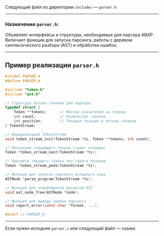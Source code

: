 Следующий файл из директории `include/` — `parser.h`

---

### Назначение `parser.h`:

Объявляет интерфейсы и структуры, необходимые для парсера ABAP. Включает функции для запуска парсинга, работы с деревом синтаксического разбора (AST) и обработки ошибок.

---

## Пример реализации `parser.h`

```c
#ifndef PARSER_H
#define PARSER_H

#include "token.h"
#include "ast.h"

// Структура потока токенов для парсера
typedef struct {
    Token **tokens;      // Массив указателей на токены
    int count;           // Количество токенов
    int position;        // Текущая позиция в потоке токенов
} TokenStream;

// Инициализация TokenStream
void token_stream_init(TokenStream *ts, Token **tokens, int count);

// Получение следующего токена (сдвиг позиции)
Token *token_stream_next(TokenStream *ts);

// Просмотр текущего токена без сдвига позиции
Token *token_stream_peek(TokenStream *ts);

// Функция для запуска парсинга исходного кода
ASTNode *parse_program(TokenStream *ts);

// Функция для освобождения ресурсов AST
void ast_node_free(ASTNode *node);

// Функция для вывода ошибок парсинга
void report_error(const char *format, ...);

#endif // PARSER_H
```

---

Если нужен исходник `parser.c` или следующий файл — скажи.
